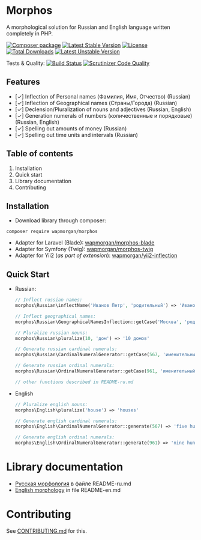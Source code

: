 # Morphos
A morphological solution for Russian and English language written completely in PHP.

[![Composer package](http://xn--e1adiijbgl.xn--p1acf/badge/wapmorgan/morphos)](https://packagist.org/packages/wapmorgan/morphos)
[![Latest Stable Version](https://poser.pugx.org/wapmorgan/morphos/v/stable)](https://packagist.org/packages/wapmorgan/morphos)
[![License](https://poser.pugx.org/wapmorgan/morphos/license)](https://packagist.org/packages/wapmorgan/morphos)
[![Total Downloads](https://poser.pugx.org/wapmorgan/morphos/downloads)](https://packagist.org/packages/wapmorgan/morphos)
[![Latest Unstable Version](https://poser.pugx.org/wapmorgan/morphos/v/unstable)](https://packagist.org/packages/wapmorgan/morphos)

Tests & Quality: [![Build Status](https://travis-ci.org/wapmorgan/Morphos.svg)](https://travis-ci.org/wapmorgan/Morphos)
[![Scrutinizer Code Quality](https://scrutinizer-ci.com/g/wapmorgan/Morphos/badges/quality-score.png?b=master)](https://scrutinizer-ci.com/g/wapmorgan/Morphos/?branch=master)

## Features
- [✓] Inflection of Personal names (Фамилия, Имя, Отчество) (Russian)
- [✓] Inflection of Geographical names (Страны/Города) (Russian)
- [✓] Declension/Pluralization of nouns and adjectives (Russian, English)
- [✓] Generation numerals of numbers (количественные и порядковые) (Russian, English)
- [✓] Spelling out amounts of money (Russian)
- [✓] Spelling out time units and intervals (Russian)

## Table of contents

1. Installation
2. Quick start
3. Library documentation
4. Contributing

## Installation

* Download library through composer:
```
composer require wapmorgan/morphos
```

- Adapter for Laravel (Blade): [wapmorgan/morphos-blade](https://github.com/wapmorgan/Morphos-Blade)
- Adapter for Symfony (Twig): [wapmorgan/morphos-twig](https://github.com/wapmorgan/Morphos-Twig)
- Adapter for Yii2 (_as part of extension_): [wapmorgan/yii2-inflection](https://github.com/wapmorgan/yii2-inflection)

## Quick Start
- Russian:
  ```php
  // Inflect russian names:
  morphos\Russian\inflectName('Иванов Петр', 'родительный') => 'Иванова Петра'

  // Inflect geographical names:
  morphos\Russian\GeographicalNamesInflection::getCase('Москва', 'родительный') => 'Москвы'

  // Pluralize russian nouns:
  morphos\Russian\pluralize(10, 'дом') => '10 домов'

  // Generate russian cardinal numerals:
  morphos\Russian\CardinalNumeralGenerator::getCase(567, 'именительный') => 'пятьсот шестьдесят семь'

  // Generate russian ordinal numerals:
  morphos\Russian\OrdinalNumeralGenerator::getCase(961, 'именительный') => 'девятьсот шестьдесят первый'

  // other functions described in README-ru.md
  ```

- English
  ```php
  // Pluralize english nouns:
  morphos\English\pluralize('house') => 'houses'

  // Generate english cardinal numerals:
  morphos\English\CardinalNumeralGenerator::generate(567) => 'five hundred sixty-seven'

  // Generate english ordinal numerals:
  morphos\English\OrdinalNumeralGenerator::generate(961) => 'nine hundred sixty-first'
  ```

# Library documentation

- [Русская морфология](README-ru.md) в файле README-ru.md
- [English morphology](README-en.md) in file README-en.md

# Contributing

See [CONTRIBUTING.md](CONTRIBUTING.md) for this.
